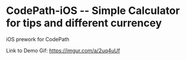 # CodePath-iOS -- Simple Calculator for tips and different currencey
iOS prework for CodePath

Link to Demo Gif:
https://imgur.com/a/2uq4uUf

